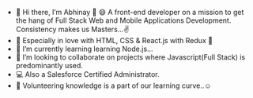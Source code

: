 - 👋 Hi there, I’m Abhinay :wave: :smile:
A front-end developer on a mission to get the hang of Full Stack Web and Mobile Applications Development. Consistency makes us Masters...:v:
- 👀 Especially in love with HTML, CSS & React.js with Redux :game_die:
- 🌱 I’m currently learning learning Node.js...
- 💞️ I’m looking to collaborate on projects where Javascript(Full Stack) is predominantly used.
- :computer: Also a Salesforce Certified Administrator.
- :thought_balloon: Volunteering knowledge is a part of our learning curve..:relaxed:

<!---
abhinaygannavaram/abhinaygannavaram is a ✨ special ✨ repository because its `README.md` (this file) appears on your GitHub profile.
You can click the Preview link to take a look at your changes.
--->
